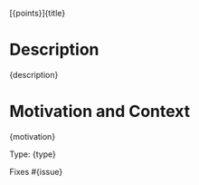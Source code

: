 [{points}]{title}

# Description
{description}
# Motivation and Context
{motivation}

Type: {type}

Fixes #{issue}

